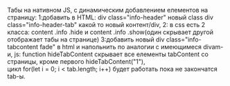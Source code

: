 Табы на нативном JS, с динамическим добавлением елементов на страницу:
 1:добавить в  HTML: div class="info-header" новый class div class="info-header-tab" какой то новый контент/div,
 2: в css есть 2 класса: content .info .hide и content .info .show(один скрывает другой отображает табы на странице)
 3:добавить новый div class="info-tabcontent fade" в html и напольнить по аналогии с имеющимеся divam-и,
js: function hideTabContent скрывает все елементы tabContent со страницы, кроме первого hideTabContent("1"),  
		цикл for(let i = 0; i < tab.length; i++) будет работать пока не закончатся tab-ы.	
	
